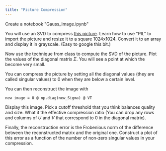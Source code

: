 ```yaml
---
title: "Picture Compression"
---
```



Create a notebook "Gauss_Image.ipynb"

You will use an SVD to compress [this picture](./gauss.jpg). Learn how to use "PIL" to import the picture and resize it to a square 1024x1024. Convert it to an array and display it in grayscale. (Easy to google this bit.)

Now use the technique from class to compute the SVD of the picture. Plot the values of the diagonal matrix $\Sigma$. You will see a point at which the become very small.

You can compress the picture by setting all the diagonal values (they are called singular values) to 0 when they are below a certain level.

You can then reconstruct the image with

`new image = U @ np.diag(new_Sigma) @ VT`

Display this image. Pick a cutoff threshold that you think balances quality and size. What it the effective compression ratio (You can drop any rows and columns of $U$ and $V$ that correspond to 0 in the diagonal matrix).

Finally, the reconstruction error is the Frobenious norm of the difference between the reconstructed matrix and the original one. Construct a plot of this error as a function of the number of non-zero singular values in your compression.
